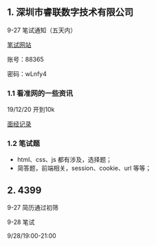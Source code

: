 ## 1.  深圳市睿联数字技术有限公司

9-27 笔试通知（五天内）

[笔试网站](https://88365.acmcoder.com/cand/login?vrqdgnhx)

账号：88365

密码：wLnfy4

### 1.1 看准网的一些资讯

19/12/20 开到10k

[面经记录](https://www.kanzhun.com/firm/interview/j5629_0HJ93d-8FA~~.html)

### 1.2 笔试题

* html、css、js 都有涉及，选择题；
* 简答题，前端相关，session、cookie、url 等等；



## 2. 4399 

9-27 简历通过初筛

9-28 笔试

9/28/19:00-21:00

